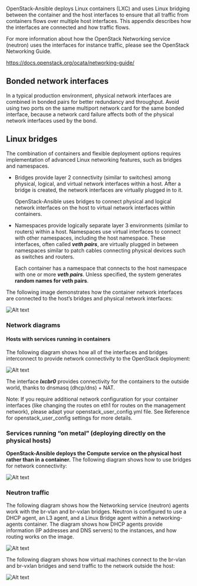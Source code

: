 OpenStack-Ansible deploys Linux containers (LXC) and uses Linux bridging between the container and the host interfaces to ensure that all traffic from containers flows over multiple host interfaces. This appendix describes how the interfaces are connected and how traffic flows.

For more information about how the OpenStack Networking service (neutron) uses the interfaces for instance traffic, please see the OpenStack Networking Guide.

https://docs.openstack.org/ocata/networking-guide/


## Bonded network interfaces

In a typical production environment, physical network interfaces are combined in bonded pairs for better redundancy and throughput. Avoid using two ports on the same multiport network card for the same bonded interface, because a network card failure affects both of the physical network interfaces used by the bond.

## Linux bridges

The combination of containers and flexible deployment options requires implementation of advanced Linux networking features, such as bridges and namespaces.

- Bridges provide layer 2 connectivity (similar to switches) among physical, logical, and virtual network interfaces within a host. After a bridge is created, the network interfaces are virtually plugged in to it.

  OpenStack-Ansible uses bridges to connect physical and logical network interfaces on the host to virtual network interfaces within containers.

- Namespaces provide logically separate layer 3 environments (similar to routers) within a host. Namespaces use virtual interfaces to connect with other namespaces, including the host namespace. These interfaces, often called ***veth pairs***, are virtually plugged in between namespaces similar to patch cables connecting physical devices such as switches and routers.

  Each container has a namespace that connects to the host namespace with one or more ***veth pairs***. Unless specified, the system generates **random names for veth pairs**.


The following image demonstrates how the container network interfaces are connected to the host’s bridges and physical network interfaces:


![Alt text](images/network/networkcomponents.png?raw=true "Network Components")

### Network diagrams

#### Hosts with services running in containers
The following diagram shows how all of the interfaces and bridges interconnect to provide network connectivity to the OpenStack deployment:

![Alt text](images/network/networkarch-container-external.png?raw=true "Network Architecture Container External")

The interface ***lxcbr0*** provides connectivity for the containers to the outside world, thanks to dnsmasq (dhcp/dns) + NAT.

Note:
If you require additional network configuration for your container interfaces (like changing the routes on eth1 for routes on the management network), please adapt your openstack_user_config.yml file. See Reference for openstack_user_config settings for more details.

### Services running “on metal” (deploying directly on the physical hosts)

**OpenStack-Ansible deploys the Compute service on the physical host rather than in a container.** The following diagram shows how to use bridges for network connectivity:

![Alt text](images/network/networkarch-bare-external.png?raw=true "Network Architecture Bare External")

### Neutron traffic

The following diagram shows how the Networking service (neutron) agents work with the br-vlan and br-vxlan bridges. Neutron is configured to use a DHCP agent, an L3 agent, and a Linux Bridge agent within a networking-agents container. The diagram shows how DHCP agents provide information (IP addresses and DNS servers) to the instances, and how routing works on the image.

![Alt text](images/network/networking-neutronagents.png?raw=true "Neutron Agents")

The following diagram shows how virtual machines connect to the br-vlan and br-vxlan bridges and send traffic to the network outside the host:

![Alt text](images/network/networking-compute.png?raw=true "VM Compute Networking")
